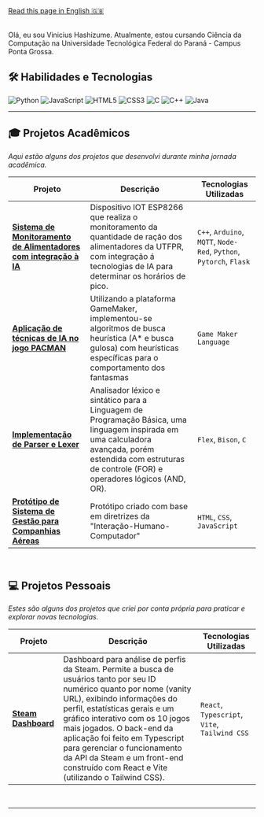<div align="left">
<a href="README-en.md">Read this page in English 🇬🇧</a>
</div>
<br>

Olá, eu sou Vinicius Hashizume. Atualmente, estou cursando Ciência da Computação na Universidade Tecnológica Federal do Paraná - Campus Ponta Grossa.
<br>

## 🛠️ Habilidades e Tecnologias
![Python](https://img.shields.io/badge/Python-3776AB?style=for-the-badge&logo=python&logoColor=white)
![JavaScript](https://img.shields.io/badge/JavaScript-F7DF1E?style=for-the-badge&logo=javascript&logoColor=black)
![HTML5](https://img.shields.io/badge/HTML5-E34F26?style=for-the-badge&logo=html5&logoColor=white)
![CSS3](https://img.shields.io/badge/CSS3-1572B6?style=for-the-badge&logo=css3&logoColor=white)
![C](https://img.shields.io/badge/c-%23A8B9CC.svg?style=for-the-badge&logo=c&logoColor=white)
![C++](https://img.shields.io/badge/c++-%2300599C.svg?style=for-the-badge&logo=c%2B%2B&logoColor=white)
![Java](https://img.shields.io/badge/java-%23ED8B00.svg?style=for-the-badge&logo=openjdk&logoColor=white)
<br>

---

## 🎓 Projetos Acadêmicos
*Aqui estão alguns dos projetos que desenvolvi durante minha jornada acadêmica.*

| Projeto | Descrição | Tecnologias Utilizadas |
|---|---|---|
| **[Sistema de Monitoramento de Alimentadores com integração à IA](https://github.com/viniciushashizume/Projeto-Alimentador-LABRIOT-2)** | Dispositivo IOT ESP8266 que realiza o monitoramento da quantidade de ração dos alimentadores da UTFPR, com integração á tecnologias de IA para determinar os horários de pico. | `C++`, `Arduino`, `MQTT`, `Node-Red`, `Python`, `Pytorch`, `Flask`|
| **[Aplicação de técnicas de IA no jogo PACMAN ](https://github.com/viniciushashizume/Cidades-Inteligentes---Pacman)** | Utilizando a plataforma GameMaker, implementou-se algoritmos de busca heurística (A* e busca gulosa) com heurísticas específicas para o comportamento dos fantasmas | `Game Maker Language` |
| **[Implementação de Parser e Lexer](https://github.com/viniciushashizume/Compiladores-T1)** | Analisador léxico e sintático para a Linguagem de Programação Básica, uma linguagem inspirada em uma calculadora avançada, porém estendida com estruturas de controle (FOR) e operadores lógicos (AND, OR). | `Flex`, `Bison`, `C` |
| **[Protótipo de Sistema de Gestão para Companhias Aéreas](https://github.com/viniciushashizume/ProjetoIHC)** | Protótipo criado com base em diretrizes da "Interação-Humano-Computador" | `HTML`, `CSS`, `JavaScript` |

<br>

## 💻 Projetos Pessoais
*Estes são alguns dos projetos que criei por conta própria para praticar e explorar novas tecnologias.*

| Projeto | Descrição | Tecnologias Utilizadas |
|---|---|---|
| **[Steam Dashboard](https://github.com/viniciushashizume/SteamDashboard)** | Dashboard para análise de perfis da Steam. Permite a busca de usuários tanto por seu ID numérico quanto por nome (vanity URL), exibindo informações do perfil, estatísticas gerais e um gráfico interativo com os 10 jogos mais jogados. O back-end da aplicação foi feito em Typescript para gerenciar o funcionamento da API da Steam e um front-end construído com React e Vite (utilizando o Tailwind CSS).|`React`, `Typescript`, `Vite`, `Tailwind CSS`|
<br>

---

